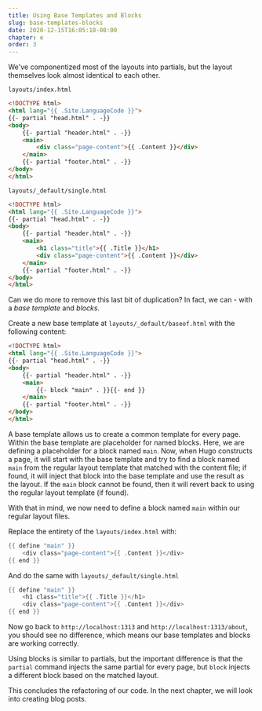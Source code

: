 ```yaml
---
title: Using Base Templates and Blocks
slug: base-templates-blocks
date: 2020-12-15T16:05:18-08:00
chapter: e
order: 3
---
```


We've componentized most of the layouts into partials, but the layout themselves look almost identical to each other.

`layouts/index.html`
```html
<!DOCTYPE html>
<html lang="{{ .Site.LanguageCode }}">
{{- partial "head.html" . -}}
<body>
    {{- partial "header.html" . -}}
    <main>
        <div class="page-content">{{ .Content }}</div>
    </main>
    {{- partial "footer.html" . -}}
</body>
</html>
```

`layouts/_default/single.html`
```html
<!DOCTYPE html>
<html lang="{{ .Site.LanguageCode }}">
{{- partial "head.html" . -}}
<body>
    {{- partial "header.html" . -}}
    <main>
        <h1 class="title">{{ .Title }}</h1>
        <div class="page-content">{{ .Content }}</div>
    </main>
    {{- partial "footer.html" . -}}
</body>
</html>
```

Can we do more to remove this last bit of duplication? In fact, we can - with a _base template_ and _blocks_.

Create a new base template at `layouts/_default/baseof.html` with the following content:

```html
<!DOCTYPE html>
<html lang="{{ .Site.LanguageCode }}">
{{- partial "head.html" . -}}
<body>
    {{- partial "header.html" . -}}
    <main>
        {{- block "main" . }}{{- end }}
    </main>
    {{- partial "footer.html" . -}}
</body>
</html>
```

A base template allows us to create a common template for every page. Within the base template are placeholder for named blocks. Here, we are defining a placeholder for a block named `main`. Now, when Hugo constructs a page, it will start with the base template and try to find a block named `main` from the regular layout template that matched with the content file; if found, it will inject that block into the base template and use the result as the layout. If the `main` block cannot be found, then it will revert back to using the regular layout template (if found).

With that in mind, we now need to define a block named `main` within our regular layout files.

Replace the entirety of the `layouts/index.html` with:

```go
{{ define "main" }}
    <div class="page-content">{{ .Content }}</div>
{{ end }}
```

And do the same with `layouts/_default/single.html`

```go
{{ define "main" }}
    <h1 class="title">{{ .Title }}</h1>
    <div class="page-content">{{ .Content }}</div>
{{ end }}
```

Now go back to `http://localhost:1313` and `http://localhost:1313/about`, you should see no difference, which means our base templates and blocks are working correctly.

Using blocks is similar to partials, but the important difference is that the `partial` command injects the same partial for every page, but `block` injects a different block based on the matched layout.

This concludes the refactoring of our code. In the next chapter, we will look into creating blog posts.
